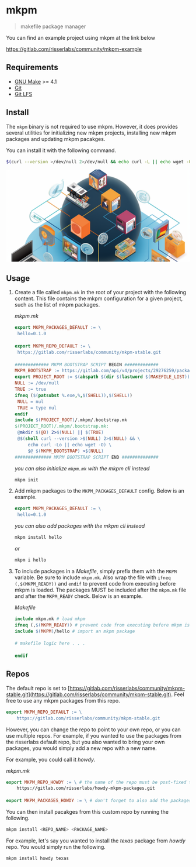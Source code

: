 # mkpm

> makefile package manager

You can find an example project using mkpm at the link below

https://gitlab.com/risserlabs/community/mkpm-example

## Requirements

* [GNU Make](https://www.gnu.org/software/make) >= 4.1
* [Git](https://git-scm.com)
* [Git LFS](https://git-lfs.com)

## Install

The `mkpm` binary is not required to use mkpm. However, it does provides several utilities for
initializing new mkpm projects, installing new mkpm packages and updating mkpm pacakges.

You can install it with the following command.

```sh
$(curl --version >/dev/null 2>/dev/null && echo curl -L || echo wget -O-) https://gitlab.com/risserlabs/community/mkpm/-/raw/main/install.sh 2>/dev/null | sh
```

![](assets/mkpm.png)

## Usage

1. Create a file called `mkpm.mk` in the root of your project
   with the following content. This file contains the mkpm
   configuration for a given project, such as the list of
   mkpm packages.

   _mkpm.mk_

   ```makefile
   export MKPM_PACKAGES_DEFAULT := \
   	hello=0.1.0

   export MKPM_REPO_DEFAULT := \
   	https://gitlab.com/risserlabs/community/mkpm-stable.git

   ############# MKPM BOOTSTRAP SCRIPT BEGIN #############
   MKPM_BOOTSTRAP := https://gitlab.com/api/v4/projects/29276259/packages/generic/mkpm/0.3.0/bootstrap.mk
   export PROJECT_ROOT := $(abspath $(dir $(lastword $(MAKEFILE_LIST))))
   NULL := /dev/null
   TRUE := true
   ifneq ($(patsubst %.exe,%,$(SHELL)),$(SHELL))
   	NULL = nul
   	TRUE = type nul
   endif
   include $(PROJECT_ROOT)/.mkpm/.bootstrap.mk
   $(PROJECT_ROOT)/.mkpm/.bootstrap.mk:
   	@mkdir $(@D) 2>$(NULL) || $(TRUE)
   	@$(shell curl --version >$(NULL) 2>$(NULL) && \
   		echo curl -Lo || echo wget -O) \
   		$@ $(MKPM_BOOTSTRAP) >$(NULL)
   ############## MKPM BOOTSTRAP SCRIPT END ##############
   ```

   _you can also initialize `mkpm.mk` with the mkpm cli instead_

   ```sh
   mkpm init
   ```

2. Add mkpm packages to the `MKPM_PACKAGES_DEFAULT` config. Below is an example.

   ```makefile
   export MKPM_PACKAGES_DEFAULT := \
   	hello=0.1.0
   ```

   _you can also add packages with the mkpm cli instead_

   ```sh
   mkpm install hello
   ```

   _or_

   ```sh
   mkpm i hello
   ```

3. To include packages in a _Makefile_, simply prefix them with the `MKPM`
   variable. Be sure to include `mkpm.mk`. Also wrap the file with `ifneq (,$(MKPM_READY))`
   and `endif` to prevent code from executing before mkpm is loaded. The packages MUST be included
   after the `mkpm.mk` file and after the `MKPM_READY` check. Below is an example.

   _Makefile_

   ```makefile
   include mkpm.mk # load mkpm
   ifneq (,$(MKPM_READY)) # prevent code from executing before mkpm is ready
   include $(MKPM)/hello # import an mkpm package

   # makefile logic here . . .

   endif
   ```

## Repos

The default repo is set to [https://gitlab.com/risserlabs/community/mkpm-stable.git](https://gitlab.com/risserlabs/community/mkpm-stable.git). Feel free to use any mkpm packages from this repo.

```makefile
export MKPM_REPO_DEFAULT := \
	https://gitlab.com/risserlabs/community/mkpm-stable.git
```

However, you can change the repo to point to your own repo, or you can use multiple repos.
For example, if you wanted to use the packages from the risserlabs default repo, but you
also wanted to bring your own packages, you would simply add a new repo with a new name.

For example, you could call it _howdy_.

_mkpm.mk_
```makefile
export MKPM_REPO_HOWDY := \ # the name of the repo must be post-fixed to the end in all caps
	https://gitlab.com/risserlabs/howdy-mkpm-packages.git

export MKPM_PACKAGES_HOWDY := \ # don't forget to also add the packages variable
```

You can then install pacakges from this custom repo by running the following.

```sh
mkpm install <REPO_NAME> <PACKAGE_NAME>
```

For example, let's say you wanted to install the _texas_ package from _howdy_ repo. You would
simply run the following.

```sh
mkpm install howdy texas
```

